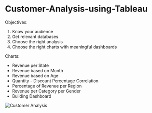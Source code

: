 # Customer-Analysis-using-Tableau
Objectives:
1. Know your audience
2. Get relevant databases
3. Choose the right analysis
4. Choose the right charts with meaningful dashboards

Charts:
* Revenue per State
* Revenue based on Month
* Revenue based on Age
* Quantity - Discount Percentage Correlation
* Percentage of Revenue per Region
* Revenue per Category per Gender
* Building Dashboard


![Customer Analysis](https://github.com/fatemehes75/Customer-Analysis-using-Tableau/assets/109752883/112c7534-2e73-4272-b759-1ccc3a96c0fa)
